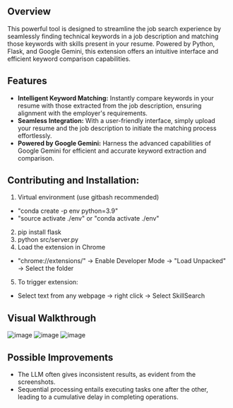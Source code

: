 ## Overview
This powerful tool is designed to streamline the job search experience by seamlessly finding technical keywords in a job description and matching those keywords with skills present in your resume. Powered by Python, Flask, and Google Gemini, this extension offers an intuitive interface and efficient keyword comparison capabilities.

## Features
- **Intelligent Keyword Matching:** Instantly compare keywords in your resume with those extracted from the job description, ensuring alignment with the employer's requirements. 
- **Seamless Integration:** With a user-friendly interface, simply upload your resume and the job description to initiate the matching process effortlessly.
- **Powered by Google Gemini:** Harness the advanced capabilities of Google Gemini for efficient and accurate keyword extraction and comparison.

## Contributing and Installation:
1. Virtual environment (use gitbash recommended)
- "conda create -p env python=3.9"
- "source activate ./env" or "conda activate ./env"
2. pip install flask
3. python src/server.py
4. Load the extension in Chrome
- "chrome://extensions/" -> Enable Developer Mode -> "Load Unpacked" -> Select the folder
5. To trigger extension: 
- Select text from any webpage -> right click -> Select SkillSearch

## Visual Walkthrough
![image](https://github.com/MdShafeeqU/job-description-keyword-search/assets/50470784/c5ac0964-ceaa-48e9-8fd6-c6799e76b502)
![image](https://github.com/MdShafeeqU/job-description-keyword-search/assets/50470784/b3bc4ea8-9407-4f38-8aac-fd069331e5b1)
![image](https://github.com/MdShafeeqU/job-description-keyword-search/assets/50470784/02ffcce7-1029-4fcd-94f1-719c73ee2601)

## Possible Improvements
- The LLM often gives inconsistent results, as evident from the screenshots.
-  Sequential processing entails executing tasks one after the other, leading to a cumulative delay in completing operations. 



